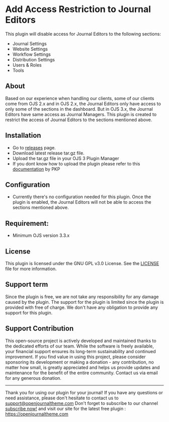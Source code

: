 # Add Access Restriction to Journal Editors
This plugin will disable access for Journal Editors to the following sections:
- Journal Settings
- Website Settings
- Workflow Settings
- Distribution Settings
- Users & Roles
- Tools
  
## About 
Based on our experience when handling our clients, some of our clients come from OJS 2.x and in OJS 2.x, the Journal Editors only have access to only some of the sections in the dashboard. But in OJS 3.x, the Journal Editors have same access as Journal Managers. This plugin is created to restrict the access of Journal Editors to the sections mentioned above.

## Installation
- Go to [releases](https://github.com/openjournalteam/journalEditorRestriction/releases) page.
- Download latest release tar.gz file.
- Upload the tar.gz file in your OJS 3 Plugin Manager
- If you dont know how to upload the plugin please refer to this [documentation](https://docs.pkp.sfu.ca/learning-ojs/3.3/en/settings-website#external-plugins) by PKP

## Configuration
- Currently there's no configuration needed for this plugin. Once the plugin is enabled, the Journal Editors will not be able to access the sections mentioned above.


## Requirement:
- Minimum OJS version 3.3.x

## License
This plugin is licensed under the GNU GPL v3.0 License. See the [LICENSE](LICENSE) file for more information.

## Support term 
Since the plugin is free, we are not take any responsibility for any damage caused by the plugin. 
The support for the plugin is limited since the plugin is provided with free of charge. We don't have any obligation to provide any support for this plugin. 

## Support Contribution 
This open-source project is actively developed and maintained thanks to the dedicated efforts of our team. While the software is freely available, your financial support ensures its long-term sustainability and continued improvement. If you find value in using this project, please consider sponsoring its development or making a donation - any contribution, no matter how small, is greatly appreciated and helps us provide updates and maintenance for the benefit of the entire community. Contact us via email for any generous donation. 

---
Thank you for using our plugin for your journal! If you have any questions or need assistance, please don't hesitate to contact us to support@openjournaltheme.com
Don't forget to subscribe to our channel [subscribe now!](https://subscription.openjournaltheme.com/lists/63bfa9ae7633a/sign-up) and visit our site for the latest free plugin : https://openjournaltheme.com